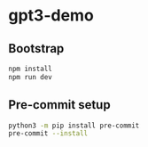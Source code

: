 # gpt3-demo

## Bootstrap

```sh
npm install
npm run dev
```

## Pre-commit setup
```sh
python3 -m pip install pre-commit
pre-commit --install
```
